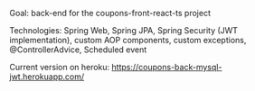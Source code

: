 Goal: back-end for the coupons-front-react-ts project

Technologies: Spring Web, Spring JPA, Spring Security (JWT implementation), custom AOP components, custom exceptions, @ControllerAdvice, Scheduled event

Current version on heroku: https://coupons-back-mysql-jwt.herokuapp.com/
